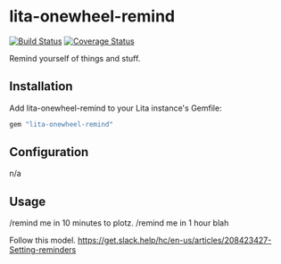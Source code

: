 # lita-onewheel-remind

[![Build Status](https://travis-ci.org/onewheelskyward/lita-onewheel-remind.png?branch=master)](https://travis-ci.org/onewheelskyward/lita-onewheel-remind)
[![Coverage Status](https://coveralls.io/repos/github/onewheelskyward/lita-onewheel-remind/badge.svg?branch=master)](https://coveralls.io/github/onewheelskyward/lita-onewheel-remind?branch=master)

Remind yourself of things and stuff.

## Installation

Add lita-onewheel-remind to your Lita instance's Gemfile:

``` ruby
gem "lita-onewheel-remind"
```

## Configuration

n/a

## Usage

/remind me in 10 minutes to plotz.
/remind me in 1 hour blah

Follow this model.  https://get.slack.help/hc/en-us/articles/208423427-Setting-reminders